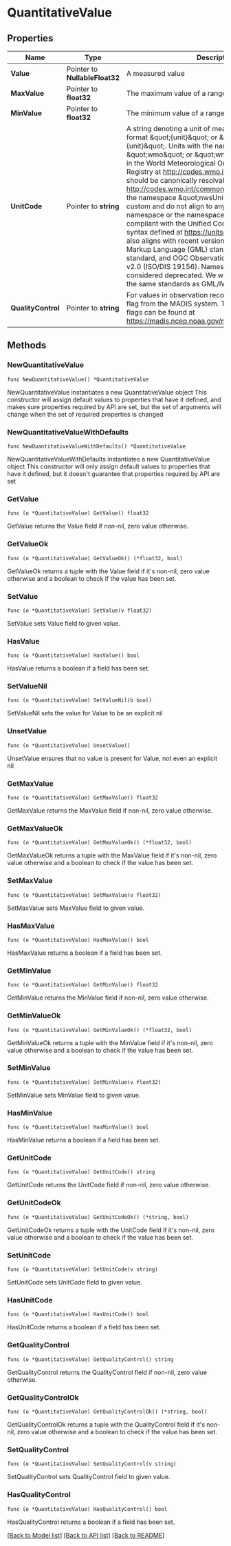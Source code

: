 # QuantitativeValue

## Properties

Name | Type | Description | Notes
------------ | ------------- | ------------- | -------------
**Value** | Pointer to **NullableFloat32** | A measured value | [optional] 
**MaxValue** | Pointer to **float32** | The maximum value of a range of measured values | [optional] 
**MinValue** | Pointer to **float32** | The minimum value of a range of measured values | [optional] 
**UnitCode** | Pointer to **string** | A string denoting a unit of measure, expressed in the format \&quot;{unit}\&quot; or \&quot;{namespace}:{unit}\&quot;. Units with the namespace \&quot;wmo\&quot; or \&quot;wmoUnit\&quot; are defined in the World Meteorological Organization Codes Registry at http://codes.wmo.int/common/unit and should be canonically resolvable to http://codes.wmo.int/common/unit/{unit}. Units with the namespace \&quot;nwsUnit\&quot; are currently custom and do not align to any standard. Units with no namespace or the namespace \&quot;uc\&quot; are compliant with the Unified Code for Units of Measure syntax defined at https://unitsofmeasure.org/. This also aligns with recent versions of the Geographic Markup Language (GML) standard, the IWXXM standard, and OGC Observations and Measurements v2.0 (ISO/DIS 19156). Namespaced units are considered deprecated. We will be aligning API to use the same standards as GML/IWXXM in the future.  | [optional] 
**QualityControl** | Pointer to **string** | For values in observation records, the quality control flag from the MADIS system. The definitions of these flags can be found at https://madis.ncep.noaa.gov/madis_sfc_qc_notes.shtml  | [optional] 

## Methods

### NewQuantitativeValue

`func NewQuantitativeValue() *QuantitativeValue`

NewQuantitativeValue instantiates a new QuantitativeValue object
This constructor will assign default values to properties that have it defined,
and makes sure properties required by API are set, but the set of arguments
will change when the set of required properties is changed

### NewQuantitativeValueWithDefaults

`func NewQuantitativeValueWithDefaults() *QuantitativeValue`

NewQuantitativeValueWithDefaults instantiates a new QuantitativeValue object
This constructor will only assign default values to properties that have it defined,
but it doesn't guarantee that properties required by API are set

### GetValue

`func (o *QuantitativeValue) GetValue() float32`

GetValue returns the Value field if non-nil, zero value otherwise.

### GetValueOk

`func (o *QuantitativeValue) GetValueOk() (*float32, bool)`

GetValueOk returns a tuple with the Value field if it's non-nil, zero value otherwise
and a boolean to check if the value has been set.

### SetValue

`func (o *QuantitativeValue) SetValue(v float32)`

SetValue sets Value field to given value.

### HasValue

`func (o *QuantitativeValue) HasValue() bool`

HasValue returns a boolean if a field has been set.

### SetValueNil

`func (o *QuantitativeValue) SetValueNil(b bool)`

 SetValueNil sets the value for Value to be an explicit nil

### UnsetValue
`func (o *QuantitativeValue) UnsetValue()`

UnsetValue ensures that no value is present for Value, not even an explicit nil
### GetMaxValue

`func (o *QuantitativeValue) GetMaxValue() float32`

GetMaxValue returns the MaxValue field if non-nil, zero value otherwise.

### GetMaxValueOk

`func (o *QuantitativeValue) GetMaxValueOk() (*float32, bool)`

GetMaxValueOk returns a tuple with the MaxValue field if it's non-nil, zero value otherwise
and a boolean to check if the value has been set.

### SetMaxValue

`func (o *QuantitativeValue) SetMaxValue(v float32)`

SetMaxValue sets MaxValue field to given value.

### HasMaxValue

`func (o *QuantitativeValue) HasMaxValue() bool`

HasMaxValue returns a boolean if a field has been set.

### GetMinValue

`func (o *QuantitativeValue) GetMinValue() float32`

GetMinValue returns the MinValue field if non-nil, zero value otherwise.

### GetMinValueOk

`func (o *QuantitativeValue) GetMinValueOk() (*float32, bool)`

GetMinValueOk returns a tuple with the MinValue field if it's non-nil, zero value otherwise
and a boolean to check if the value has been set.

### SetMinValue

`func (o *QuantitativeValue) SetMinValue(v float32)`

SetMinValue sets MinValue field to given value.

### HasMinValue

`func (o *QuantitativeValue) HasMinValue() bool`

HasMinValue returns a boolean if a field has been set.

### GetUnitCode

`func (o *QuantitativeValue) GetUnitCode() string`

GetUnitCode returns the UnitCode field if non-nil, zero value otherwise.

### GetUnitCodeOk

`func (o *QuantitativeValue) GetUnitCodeOk() (*string, bool)`

GetUnitCodeOk returns a tuple with the UnitCode field if it's non-nil, zero value otherwise
and a boolean to check if the value has been set.

### SetUnitCode

`func (o *QuantitativeValue) SetUnitCode(v string)`

SetUnitCode sets UnitCode field to given value.

### HasUnitCode

`func (o *QuantitativeValue) HasUnitCode() bool`

HasUnitCode returns a boolean if a field has been set.

### GetQualityControl

`func (o *QuantitativeValue) GetQualityControl() string`

GetQualityControl returns the QualityControl field if non-nil, zero value otherwise.

### GetQualityControlOk

`func (o *QuantitativeValue) GetQualityControlOk() (*string, bool)`

GetQualityControlOk returns a tuple with the QualityControl field if it's non-nil, zero value otherwise
and a boolean to check if the value has been set.

### SetQualityControl

`func (o *QuantitativeValue) SetQualityControl(v string)`

SetQualityControl sets QualityControl field to given value.

### HasQualityControl

`func (o *QuantitativeValue) HasQualityControl() bool`

HasQualityControl returns a boolean if a field has been set.


[[Back to Model list]](../README.md#documentation-for-models) [[Back to API list]](../README.md#documentation-for-api-endpoints) [[Back to README]](../README.md)


